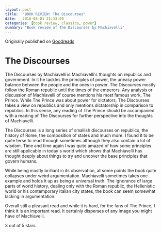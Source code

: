 ```yaml
---
layout: post
title:  "BOOK REVIEW: The Discourses"
date:   2016-08-01 21:33:00
categories: [book review, classics, power]
summary: "Book review of The Discourses by Machiavelli"
---
```

Originally published on [Goodreads](https://www.goodreads.com/review/show/1119332394)

# The Discourses
The Discourses by Machiavelli is Machiavelli's thoughts on republics and government. In it he tackles the principles of power, the uneasy power balance between the people and the ones in power. The Discourses mostly follow the Roman republic until the times of the emperors.
Any analysis or discussion of Machiavelli of course mentions his most famous work, The Prince. While The Prince was about power for dictators, The Discourses takes a view on republics and only mentions dictatorship in comparison to republics. In this sense, any reading of The Prince should be accompanied with a reading of The Discourses for further perspective into the thoughts of Machiavelli.

The Discourses is a long series of smallish discourses on republics, the history of Rome, the composition of states and much more. I found it to be quite terse to read through sometimes although they also contain a lot of wisdom. Time and time again I was quite amazed of how some principles are still applicable in today's world which shows that Machiavelli has thought deeply about things to try and uncover the base principles that govern humans.

While being mostly brilliant in its observation, at some points the book quite collapses under weird argumentation. Machiavelli sometimes takes one example and holds it up as being a universal truth. The ignorance of large parts of world history, dealing only with the Roman republic, the Hellenistic world or his contemporary Italian city states, the book can seem somewhat lacking in argumentation.

Overall still a pleasant read and while it is hard, for the fans of The Prince, I think it is an important read. It certainly disperses of any image you might have of Machiavelli.

3 out of 5 stars.
